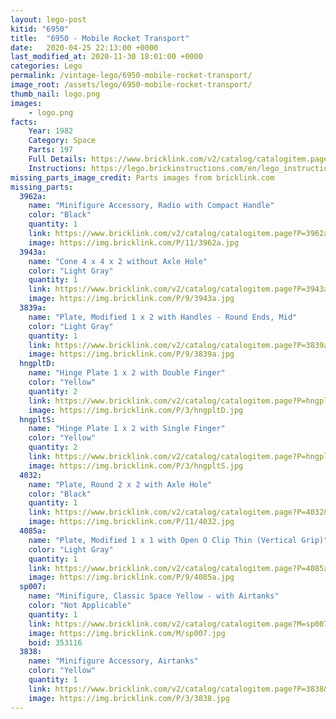 ```yaml
---
layout: lego-post
kitid: "6950"
title:  "6950 - Mobile Rocket Transport"
date:   2020-04-25 22:13:00 +0000
last_modified_at: 2020-11-30 18:01:00 +0000
categories: Lego
permalink: /vintage-lego/6950-mobile-rocket-transport/
image_root: /assets/lego/6950-mobile-rocket-transport/
thumb_nail: logo.png
images:
    - logo.png
facts:
    Year: 1982
    Category: Space
    Parts: 197
    Full Details: https://www.bricklink.com/v2/catalog/catalogitem.page?id=5438#T=I
    Instructions: https://lego.brickinstructions.com/en/lego_instructions/set/6950/Mobile_Rocket_Transport
missing_parts_image_credit: Parts images from bricklink.com
missing_parts:
  3962a:
    name: "Minifigure Accessory, Radio with Compact Handle"
    color: "Black"
    quantity: 1
    link: https://www.bricklink.com/v2/catalog/catalogitem.page?P=3962a&idColor=11
    image: https://img.bricklink.com/P/11/3962a.jpg
  3943a:
    name: "Cone 4 x 4 x 2 without Axle Hole"
    color: "Light Gray"
    quantity: 1
    link: https://www.bricklink.com/v2/catalog/catalogitem.page?P=3943a&idColor=9
    image: https://img.bricklink.com/P/9/3943a.jpg
  3839a:
    name: "Plate, Modified 1 x 2 with Handles - Round Ends, Mid"
    color: "Light Gray"
    quantity: 1
    link: https://www.bricklink.com/v2/catalog/catalogitem.page?P=3839a&idColor=9
    image: https://img.bricklink.com/P/9/3839a.jpg
  hngpltD:
    name: "Hinge Plate 1 x 2 with Double Finger"
    color: "Yellow"
    quantity: 2
    link: https://www.bricklink.com/v2/catalog/catalogitem.page?P=hngpltD&idColor=3
    image: https://img.bricklink.com/P/3/hngpltD.jpg
  hngpltS:
    name: "Hinge Plate 1 x 2 with Single Finger"
    color: "Yellow"
    quantity: 2
    link: https://www.bricklink.com/v2/catalog/catalogitem.page?P=hngpltS&idColor=3
    image: https://img.bricklink.com/P/3/hngpltS.jpg
  4032:
    name: "Plate, Round 2 x 2 with Axle Hole"
    color: "Black"
    quantity: 1
    link: https://www.bricklink.com/v2/catalog/catalogitem.page?P=4032&idColor=11
    image: https://img.bricklink.com/P/11/4032.jpg  
  4085a:
    name: "Plate, Modified 1 x 1 with Open O Clip Thin (Vertical Grip)"
    color: "Light Gray"
    quantity: 1
    link: https://www.bricklink.com/v2/catalog/catalogitem.page?P=4085a&idColor=9
    image: https://img.bricklink.com/P/9/4085a.jpg  
  sp007:
    name: "Minifigure, Classic Space Yellow - with Airtanks"
    color: "Not Applicable"
    quantity: 1
    link: https://www.bricklink.com/v2/catalog/catalogitem.page?M=sp007
    image: https://img.bricklink.com/M/sp007.jpg  
    boid: 353116
  3838:
    name: "Minifigure Accessory, Airtanks"
    color: "Yellow"
    quantity: 1
    link: https://www.bricklink.com/v2/catalog/catalogitem.page?P=3838&idColor=3
    image: https://img.bricklink.com/P/3/3838.jpg 
---
```


